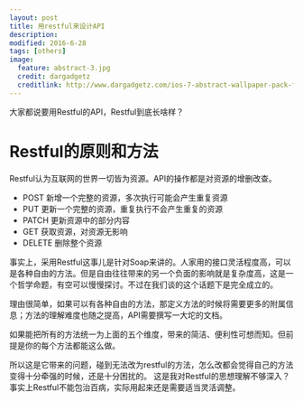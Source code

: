```yaml
---
layout: post
title: 用restful来设计API
description: 
modified: 2016-6-28
tags: [others]
image:
  feature: abstract-3.jpg
  credit: dargadgetz
  creditlink: http://www.dargadgetz.com/ios-7-abstract-wallpaper-pack-for-iphone-5-and-ipod-touch-retina/
---
```


大家都说要用Restful的API，Restful到底长啥样？

# Restful的原则和方法

Restful认为互联网的世界一切皆为资源。API的操作都是对资源的增删改查。

* POST 新增一个完整的资源，多次执行可能会产生重复资源
* PUT 更新一个完整的资源，重复执行不会产生重复的资源
* PATCH 更新资源中的部分内容
* GET 获取资源，对资源无影响
* DELETE 删除整个资源

事实上，采用Restful这事儿是针对Soap来讲的。人家用的接口灵活程度高，可以是各种自由的方法。但是自由往往带来的另一个负面的影响就是复杂度高，这是一个哲学命题，有空可以慢慢探讨。不过在我们谈的这个话题下是完全成立的。

理由很简单，如果可以有各种自由的方法，那定义方法的时候将需要更多的附属信息；方法的理解难度也随之提高，API需要撰写一大坨的文档。

如果能把所有的方法统一为上面的五个维度，带来的简洁、便利性可想而知。但前提是你的每个方法都能这么做。

所以这是它带来的问题，碰到无法改为restful的方法，怎么改都会觉得自己的方法变得十分牵强的时候，还是十分困扰的。
这是我对Restful的思想理解不够深入？
事实上Restful不能包治百病，实际用起来还是需要适当灵活调整。